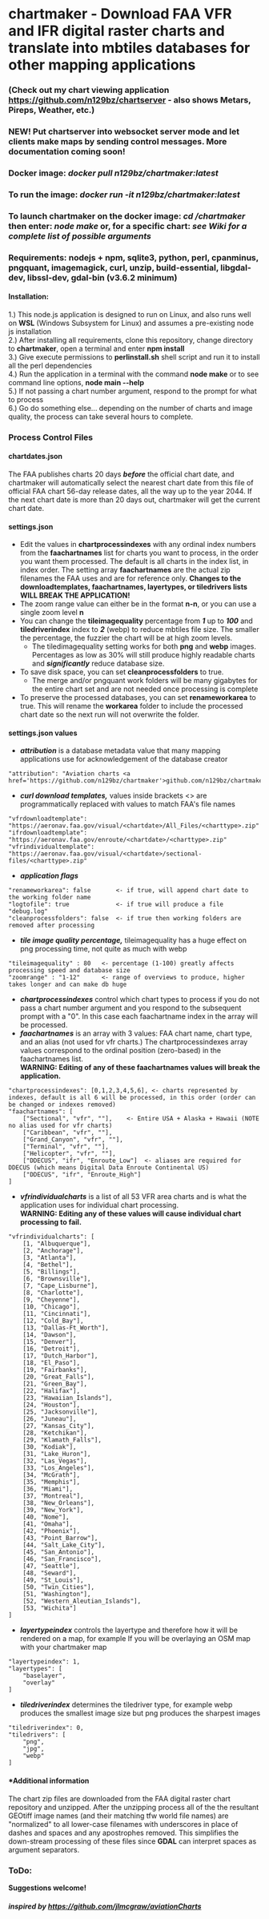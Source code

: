 # chartmaker - Download FAA VFR and IFR digital raster charts and translate into mbtiles databases for other mapping applications
### (Check out my chart viewing application https://github.com/n129bz/chartserver - also shows Metars, Pireps, Weather, etc.)

### NEW! Put chartserver into websocket server mode and let clients make maps by sending control messages. More documentation coming soon!
### Docker image: ***docker pull n129bz/chartmaker:latest***
### To run the image: ***docker run -it n129bz/chartmaker:latest***
### To launch chartmaker on the docker image: ***cd /chartmaker*** then enter: ***node make*** or, for a specific chart: ***see Wiki for a complete list of possible arguments***

### Requirements: nodejs + npm, sqlite3, python, perl, cpanminus, pngquant, imagemagick, curl, unzip, build-essential, libgdal-dev, libssl-dev, gdal-bin (v3.6.2 minimum)

#### Installation:
1.) This node.js application is designed to run on Linux, and also runs well on **WSL** (Windows Subsystem for Linux) and assumes a pre-existing node js installation   
2.) After installing all requirements, clone this repository, change directory to **chartmaker**, open a terminal and enter **npm install**        
3.) Give execute permissions to **perlinstall.sh** shell script and run it to install all the perl dependencies           
4.) Run the application in a terminal with the command **node make** or to see command line options, **node main --help**    
5.) If not passing a chart number argument, respond to the prompt for what to process    
6.) Go do something else... depending on the number of charts and image quality, the process can take several hours to complete.     

### Process Control Files

#### chartdates.json
The FAA publishes charts 20 days ***before*** the official chart date, and chartmaker will automatically select the nearest chart date from this file of official FAA chart 56-day release dates, all the way up to the year 2044. If the next chart date is more than 20 days out, chartmaker will get the current chart date.                   
#### settings.json
* Edit the values in **chartprocessindexes** with any ordinal index numbers from the **faachartnames** list for charts you want to process, in the order you want them processed. The default is all charts in the index list, in index order. The setting array **faachartnames** are the actual zip filenames the FAA uses and are for reference only. **Changes to the downloadtemplates, faachartnames, layertypes, or tiledrivers lists WILL BREAK THE APPLICATION!**    
* The zoom range value can either be in the format **n-n**, or you can use a single zoom level **n**                
* You can change the **tileimagequality** percentage from ***1*** up to ***100*** and **tiledriverindex** index to ***2*** (webp) to reduce mbtiles file size. The smaller the percentage, the fuzzier the chart will be at high zoom levels.   
  * The tiledimagequality setting works for both **png** and **webp** images. Percentages as low as 30% will still produce highly readable charts and ***significantly*** reduce database size.     
* To save disk space, you can set **cleanprocessfolders** to true. 
  * The merge and/or pngquant work folders will be many gigabytes for the entire chart set and are not needed once processing is complete
* To preserve the processed databases, you can set **renameworkarea** to true. This will rename the **workarea** folder to include the processed chart date so the next run will not overwrite the folder.

#### settings.json values
* ***attribution*** is a database metadata value that many mapping applications use for acknowledgement of the database creator      
```
"attribution": "Aviation charts <a href='https://github.com/n129bz/chartmaker'>github.com/n129bz/chartmaker</a>"   
```   
* ***curl download templates,*** values inside brackets <> are programmatically replaced with values to match FAA's file names       
```
"vfrdownloadtemplate": "https://aeronav.faa.gov/visual/<chartdate>/All_Files/<charttype>.zip"   
"ifrdownloadtemplate": "https://aeronav.faa.gov/enroute/<chartdate>/<charttype>.zip"
"vfrindividualtemplate": "https://aeronav.faa.gov/visual/<chartdate>/sectional-files/<charttype>.zip"    
```  
* ***application flags***   
```
"renameworkarea": false       <- if true, will append chart date to the working folder name  
"logtofile": true             <- if true will produce a file "debug.log"  
"cleanprocessfolders": false  <- if true then working folders are removed after processing
```     
* ***tile image quality percentage,*** tileimagequality has a huge effect on png processing time, not quite as much with webp    
```
"tileimagequality" : 80   <- percentage (1-100) greatly affects processing speed and database size
"zoomrange" : "1-12"      <- range of overviews to produce, higher takes longer and can make db huge
```   
* ***chartprocessindexes*** control which chart types to process if you do not pass a chart number argument and you respond to the subsequent prompt with a "0". In this case each faachartname index in the array will be processed.
* ***faachartnames*** is an array with 3 values: FAA chart name, chart type, and an alias (not used for vfr charts.) The chartprocessindexes array values correspond to the ordinal position (zero-based) in the faachartnames list.   
**WARNING: Editing of any of these faachartnames values will break the application.**   
```
"chartprocessindexes": [0,1,2,3,4,5,6], <- charts represented by indexes, default is all 6 will be processed, in this order (order can be changed or indexes removed) 
"faachartnames": [   
    ["Sectional", "vfr", ""],    <- Entire USA + Alaska + Hawaii (NOTE no alias used for vfr charts)  
    ["Caribbean", "vfr", ""],
    ["Grand_Canyon", "vfr", ""],     
    ["Terminal", "vfr", ""],   
    ["Helicopter", "vfr", ""],   
    ["DDECUS", "ifr", "Enroute_Low"]  <- aliases are required for DDECUS (which means Digital Data Enroute Continental US)
    ["DDECUS", "ifr", "Enroute_High"]
]
```
* ***vfrindividualcharts*** is a list of all 53 VFR area charts and is what the application uses for individual chart processing.    
**WARNING: Editing any of these values will cause individual chart processing to fail.**
```
"vfrindividualcharts": [
    [1, "Albuquerque"],
    [2, "Anchorage"],
    [3, "Atlanta"],
    [4, "Bethel"],
    [5, "Billings"],
    [6, "Brownsville"],
    [7, "Cape_Lisburne"],
    [8, "Charlotte"],
    [9, "Cheyenne"],
    [10, "Chicago"],
    [11, "Cincinnati"],
    [12, "Cold_Bay"],
    [13, "Dallas-Ft_Worth"],
    [14, "Dawson"],
    [15, "Denver"],
    [16, "Detroit"],
    [17, "Dutch_Harbor"],
    [18, "El_Paso"],
    [19, "Fairbanks"],
    [20, "Great_Falls"],
    [21, "Green_Bay"],
    [22, "Halifax"],
    [23, "Hawaiian_Islands"],
    [24, "Houston"],
    [25, "Jacksonville"],
    [26, "Juneau"],
    [27, "Kansas_City"],
    [28, "Ketchikan"],
    [29, "Klamath_Falls"],
    [30, "Kodiak"],
    [31, "Lake_Huron"],
    [32, "Las_Vegas"],
    [33, "Los_Angeles"],
    [34, "McGrath"],
    [35, "Memphis"],
    [36, "Miami"],
    [37, "Montreal"],
    [38, "New_Orleans"],
    [39, "New_York"],
    [40, "Nome"],
    [41, "Omaha"],
    [42, "Phoenix"],
    [43, "Point_Barrow"],
    [44, "Salt_Lake_City"],
    [45, "San_Antonio"],
    [46, "San_Francisco"],
    [47, "Seattle"],
    [48, "Seward"],
    [49, "St_Louis"],
    [50, "Twin_Cities"],
    [51, "Washington"],
    [52, "Western_Aleutian_Islands"],
    [53, "Wichita"] 
]
```    
* ***layertypeindex*** controls the layertype and therefore how it will be rendered on a map, for example If you will be overlaying an OSM map with your chartmaker map   
```
"layertypeindex": 1,   
"layertypes": [   
    "baselayer",    
    "overlay"   
]
```      
* ***tiledriverindex*** determines the tiledriver type, for example webp produces the smallest image size but png produces the sharpest images   
```
"tiledriverindex": 0,   
"tiledrivers": [   
    "png",   
    "jpg",   
    "webp"   
]
```   
#### *Additional information
The chart zip files are downloaded from the FAA digital raster chart repository and unzipped. After the unzipping process all of the the resultant GEOtiff image names (and their matching tfw world file names) are "normalized" to all lower-case filenames with underscores in place of dashes and spaces and any apostrophes removed. This simplifies the down-stream processing of these files since **GDAL** can interpret spaces as argument separators.   

### ToDo:

**Suggestions welcome!**

#### ***inspired by https://github.com/jlmcgraw/aviationCharts***
